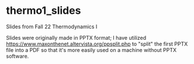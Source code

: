 # thermo1_slides
 Slides from Fall 22 Thermodynamics I

Slides were originally made in PPTX format; 
I have utilized https://www.maxonthenet.altervista.org/ppsplit.php to "split" the first PPTX file
into a PDF so that it's more easily used on a machine without PPTX software.
